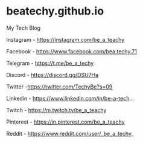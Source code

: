 # beatechy.github.io
My Tech Blog

Instagram - https://instagram.com/be_a_teachy

Facebook - https://www.facebook.com/bea.techy.71

Telegram - https://t.me/be_a_techy

Discord - https://discord.gg/DSU7Ha

Twitter -https://twitter.com/TechyBe?s=09

Linkedin - https://www.linkedin.com/in/be-a-tech...

Twitch - https://m.twitch.tv/be_a_teachy

Pinterest - https://in.pinterest.com/be_a_teachy

Reddit - https://www.reddit.com/user/_be_a_techy_